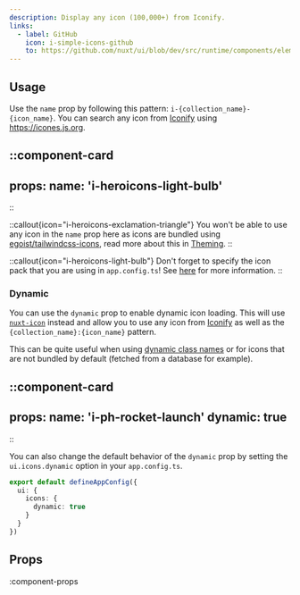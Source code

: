 ```yaml
---
description: Display any icon (100,000+) from Iconify.
links:
  - label: GitHub
    icon: i-simple-icons-github
    to: https://github.com/nuxt/ui/blob/dev/src/runtime/components/elements/Icon.vue
---
```


## Usage

Use the `name` prop by following this pattern: `i-{collection_name}-{icon_name}`. You can search any icon from [Iconify](https://iconify.design/) using https://icones.js.org.

::component-card
---
props:
  name: 'i-heroicons-light-bulb'
---
::

::callout{icon="i-heroicons-exclamation-triangle"}
You won't be able to use any icon in the `name` prop here as icons are bundled using [egoist/tailwindcss-icons](https://github.com/egoist/tailwindcss-icons), read more about this in [Theming](/getting-started/theming#icons).
::

::callout{icon="i-heroicons-light-bulb"}
Don't forget to specify the icon pack that you are using in `app.config.ts`! See [here](/getting-started/theming#collections) for more information.
::

### Dynamic

You can use the `dynamic` prop to enable dynamic icon loading. This will use [`nuxt-icon`](https://github.com/nuxt-modules/icon) instead and allow you to use any icon from [Iconify](https://iconify.design/) as well as the `{collection_name}:{icon_name}` pattern.

This can be quite useful when using [dynamic class names](https://tailwindcss.com/docs/content-configuration#dynamic-class-names) or for icons that are not bundled by default (fetched from a database for example).

::component-card
---
props:
  name: 'i-ph-rocket-launch'
  dynamic: true
---
::

You can also change the default behavior of the `dynamic` prop by setting the `ui.icons.dynamic` option in your `app.config.ts`.

```ts [app.config.ts]
export default defineAppConfig({
  ui: {
    icons: {
      dynamic: true
    }
  }
})
```

## Props

:component-props
